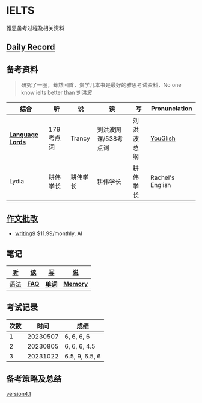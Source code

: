 # IELTS

雅思备考过程及相关资料

## [Daily Record](record/daily/index.md)

## 备考资料

> 研究了一圈，蓦然回首，贵学几本书是最好的雅思考试资料，No one know ielts better than 刘洪波

| 综合                                                         | 听        | 说       | 读                   | 写         | Pronunciation                     |
| ------------------------------------------------------------ | --------- | -------- | -------------------- | ---------- | --------------------------------- |
| **[Language Lords](https://www.youtube.com/@languagelords)** | 179考点词 | Trancy   | 刘洪波网课/538考点词 | 刘洪波总纲 | [YouGlish](https://youglish.com/) |
| Lydia                                                        | 耕伟学长  | 耕伟学长 | 耕伟学长             | 耕伟学长   | Rachel's English                  |
## [作文批改](record/summary/writing.md)
- [writing9](https://writing9.com/)	$11.99/monthly, AI
## 笔记

| [听](record/summary/listening.md) | [读](record/summary/reading.md)  | [写](record/summary/writing.md)          | [说](record/summary/speaking.md)       |
| --------------------------------- | -------------------------------- | ---------------------------------------- | -------------------------------------- |
| [语法](record/summary/grammar.md) | **[FAQ](record/summary/FAQ.md)** | **[单词](record/summary/vocabulary.md)** | [**Memory**](record/summary/memory.md) |

## 考试记录

| 次数 | 时间     | 成绩                 |
| ---- | -------- | -------------------- |
| 1    | 20230507 | 6,   6,   6,   6     |
| 2    | 20230805 | 6,   6,   6,   4.5   |
| 3    | 20231022 | 6.5,   9,   6.5,   6 |

## 备考策略及总结

[version4.1](record/summary/strategy.md)
